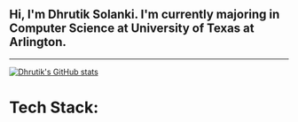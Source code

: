 ## Hi, I'm Dhrutik Solanki. I'm currently majoring in Computer Science at University of Texas at Arlington.
---
[![Dhrutik's GitHub stats](https://github-readme-stats.vercel.app/api?username=DhrutikS257&show_icons=true&theme=tokyonight)](https://github.com/DhrutikS257)

# Tech Stack:


